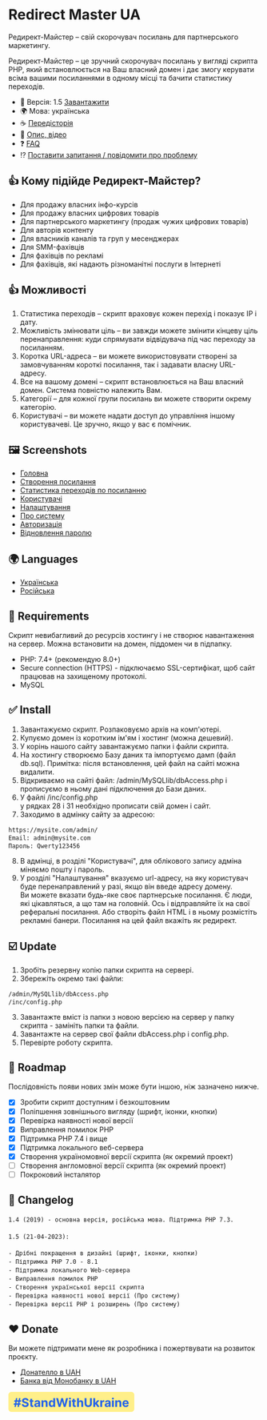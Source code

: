 # Redirect Master UA

Редирект-Майстер – свій скорочувач посилань для партнерського маркетингу.

Редирект-Майстер – це зручний скорочувач посилань у вигляді скрипта PHP, який встановлюється на Ваш власний домен і дає змогу керувати всіма вашими посиланнями в одному місці та бачити статистику переходів.

- :floppy_disk: Версія: 1.5 [Завантажити](https://github.com/pekarskyi/RedirectMaster-UA/releases)
- :earth_africa: Мова: українська
- :coffee: [Передісторія](https://github.com/pekarskyi/RedirectMaster-UA/wiki/%D0%9F%D0%B5%D1%80%D0%B5%D0%B4%D1%96%D1%81%D1%82%D0%BE%D1%80%D1%96%D1%8F)
- :scroll: [Опис, відео](https://inwebpress.com/uk/redirect-master/)
- :question: [FAQ](https://github.com/pekarskyi/RedirectMaster-UA/wiki/FAQ)
- :interrobang: [Поставити запитання / повідомити про проблему](https://github.com/pekarskyi/RedirectMaster-UA/issues)

## :thumbsup: Кому підійде Редирект-Майстер?

- Для продажу власних інфо-курсів
- Для продажу власних цифрових товарів
- Для партнерського маркетингу (продаж чужих цифрових товарів)
- Для авторів контенту
- Для власників каналів та груп у месенджерах
- Для SMM-фахівців
- Для фахівців по рекламі
- Для фахівців, які надають різноманітні послуги в Інтернеті

## :thumbsup: Можливості

1. Статистика переходів – скрипт враховує кожен перехід і показує IP і дату.
2. Можливість змінювати ціль – ви завжди можете змінити кінцеву ціль перенаправлення: куди спрямувати відвідувача під час переходу за посиланням.
3. Коротка URL-адреса – ви можете використовувати створені за замовчуванням короткі посилання, так і задавати власну URL-адресу.
4. Все на вашому домені – скрипт встановлюється на Ваш власний домен. Система повністю належить Вам.
5. Категорії – для кожної групи посилань ви можете створити окрему категорію.
6. Користувачі – ви можете надати доступ до управління іншому користувачеві. Це зручно, якщо у вас є помічник.

## :framed_picture: Screenshots

- [Головна](https://1drv.ms/i/s!AqqMd7ixtOxl8TLLQtbj4Fa6mSUJ?e=FnZaEW)
- [Створення посилання](https://1drv.ms/i/s!AqqMd7ixtOxl8TRGx23KBFWIh7re?e=8tMKYX)
- [Статистика переходів по посиланню](https://1drv.ms/i/s!AqqMd7ixtOxl8Tg71SIVwOiX_Rut?e=FZoi0P)
- [Користувачі](https://1drv.ms/i/s!AqqMd7ixtOxl8TbGjug-z6Xh3joa?e=piWd6q)
- [Налаштування](https://1drv.ms/i/s!AqqMd7ixtOxl8TVFJGdWQ2UpoODK?e=pl7qNO)
- [Про систему](https://1drv.ms/i/s!AqqMd7ixtOxl8TdXK2JSlnm8bdwe?e=fVQx7N)
- [Авторизація](https://1drv.ms/i/s!AqqMd7ixtOxl8TFLLtKE0DIc1Fjt?e=NjkXGg)
- [Відновлення паролю](https://1drv.ms/i/s!AqqMd7ixtOxl8TPX787N8CM729Fk?e=534Sa1)

## :earth_africa: Languages

- [Українська](https://github.com/pekarskyi/RedirectMaster-UA)
- [Російська](https://github.com/pekarskyi/RedirectMaster)

## :loudspeaker: Requirements

Скрипт невибагливий до ресурсів хостингу і не створює навантаження на сервер. Можна встановити на домен, піддомен чи в підпапку.

- PHP: 7.4+ (рекомендую 8.0+)
- Secure connection (HTTPS) - підключаємо SSL-сертифікат, щоб сайт працював на захищеному протоколі.
- MySQL

## :white_check_mark: Install

1. Завантажуємо скрипт. Розпаковуємо архів на комп'ютері.
2. Купуємо домен із коротким ім'ям і хостинг (можна дешевий).
3. У корінь нашого сайту завантажуємо папки і файли скрипта.
4. На хостингу створюємо Базу даних та імпортуємо дамп (файл db.sql). Примітка: після встановлення, цей файл на сайті можна видалити.
5. Відкриваємо на сайті файл: /admin/MySQLlib/dbAccess.php і прописуємо в ньому дані підключення до Бази даних.
6. У файлі /inc/config.php<br>
у рядках 28 і 31 необхідно прописати свій домен і сайт.
7. Заходимо в адмінку сайту за адресою:
```
https://mysite.com/admin/
Email: admin@mysite.com
Пароль: Qwerty123456
```
8. В адмінці, в розділі "Користувачі", для облікового запису адміна міняємо пошту і пароль.
9. У розділі "Налаштування" вказуємо url-адресу, на яку користувач буде перенаправлений у разі, якщо він введе адресу домену.<br>
Ви можете вказати будь-яке своє партнерське посилання. Є люди, які цікавляться, а що там на головній. Ось і відправляйте їх на свої реферальні посилання. Або створіть файл HTML і в ньому розмістіть рекламні банери. Посилання на цей файл вкажіть як редирект.

## :ballot_box_with_check: Update

1. Зробіть резервну копію папки скрипта на сервері.
2. Збережіть окремо такі файли: 
```
/admin/MySQLlib/dbAccess.php
/inc/config.php
```
3. Завантажте вміст із папки з новою версією на сервер у папку скрипта - замініть папки та файли.
4. Завантажте на сервер свої файли dbAccess.php і config.php.
5. Перевірте роботу скрипта.

## :rocket: Roadmap

Послідовність появи нових змін може бути іншою, ніж зазначено нижче.

- [X] Зробити скрипт доступним і безкоштовним
- [X] Поліпшення зовнішнього вигляду (шрифт, іконки, кнопки)
- [X] Перевірка наявності нової версії
- [X] Виправлення помилок PHP
- [X] Підтримка PHP 7.4 і вище
- [X] Підтримка локального веб-сервера
- [X] Створення україномовної версії скрипта (як окремий проект)
- [ ] Створення англомовної версії скрипта (як окремий проект)
- [ ] Покроковий інсталятор

## :date: Changelog

```txt
1.4 (2019) - основна версія, російська мова. Підтримка PHP 7.3.

1.5 (21-04-2023):

- Дрібні покращення в дизайні (шрифт, іконки, кнопки)
- Підтримка PHP 7.0 - 8.1
- Підтримка локального Web-сервера
- Виправлення помилок PHP
- Створення української версії скрипта
- Перевірка наявності нової версії (Про систему)
- Перевірка версії PHP і розширень (Про систему)
```

## :hearts: Donate

Ви можете підтримати мене як розробника і пожертвувати на розвиток проєкту.

- [Донателло в UAH](https://donatello.to/inwebpress)
- [Банка від Монобанку в UAH](https://send.monobank.ua/jar/A6cy9eBtcB)

[![Stand With Ukraine](https://raw.githubusercontent.com/vshymanskyy/StandWithUkraine/main/badges/StandWithUkraine.svg)](https://sitex.me/standwithukraine)